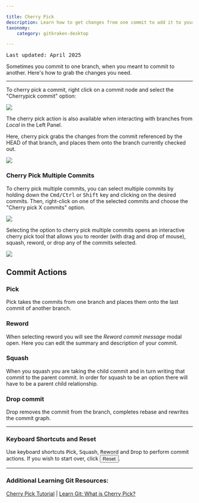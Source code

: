 ```yaml
---

title: Cherry Pick
description: Learn how to get changes from one commit to add it to your current branch.
taxonomy:
    category: gitkraken-desktop

---
```


<kbd>Last updated: April 2025</kbd>

Sometimes you commit to one branch, when you meant to commit to another. Here's how to grab the changes you need.

***
To cherry pick a commit, right click on a commit node and select the "Cherrypick commit" option:

<img src='/wp-content/uploads/cherrypick.png' srcset='/wp-content/uploads/cherrypick@2x.png 2x' class="help-center-img img-bordered">

The cherry pick action is also available when interacting with branches from _Local_ in the Left Panel.

Here, cherry pick grabs the changes from the commit referenced by the HEAD of that branch, and places them onto the branch currently checked out.

<img src='/wp-content/uploads/cherrypick-left-panel.png' srcset='/wp-content/uploads/cherrypick-left-panel@2x.png 2x' class="help-center-img img-bordered">

### Cherry Pick Multiple Commits

To cherry pick multiple commits, you can select multiple commits by holding down the <kbd>Cmd/Ctrl</kbd> or <kbd>Shift</kbd> key and clicking on the desired commits. Then, right-click on one of the selected commits and choose the "Cherry pick X commits" option.

<img src='/wp-content/uploads/multi-cherry-pick-menu.png' class="help-center-img img-bordered">

Selecting the option to cherry pick multiple commits opens an interactive cherry pick tool that allows you to reorder (with drag and drop of mouse), squash, reword, or drop any of the commits selected.

<img src='/wp-content/uploads/interactive-cherry-pick.png' class="help-center-img img-bordered">

## Commit Actions

### Pick
Pick takes the commits from one branch and places them onto the last commit of another branch.


### Reword
When selecting reword you will see the <em class='context-menu'>Reword commit message</em> modal open. Here you can edit the summary and description of your commit.

### Squash
When you squash you are taking the child commit and in turn writing that commit to the parent commit. In order for squash to be an option there will have to be a parent child relationship.

### Drop commit
Drop removes the commit from the branch, completes rebase and rewrites the commit graph.


---

### Keyboard Shortcuts and Reset
Use keyboard shortcuts <kbd>P</kbd>ick, <kbd>S</kbd>quash, <kbd>R</kbd>eword and <kbd>D</kbd>rop to perform commit actions. If you wish to start over, click <button class='button button--primary button--ui button--nolink'><span style='color:#141422;'>Reset</span></button>.

***
### Additional Learning Git Resources:

<p class="small">
	<a href="https://gitkraken.com/learn/git/tutorials/cherry-pick?product=gitkraken&source=help_center" target="_blank">Cherry Pick Tutorial</a> | <a href="https://gitkraken.com/learn/git/cherry-pick?product=gitkraken&source=help_center" target="_blank">Learn Git: What is Cherry Pick?</a></a>
</p>